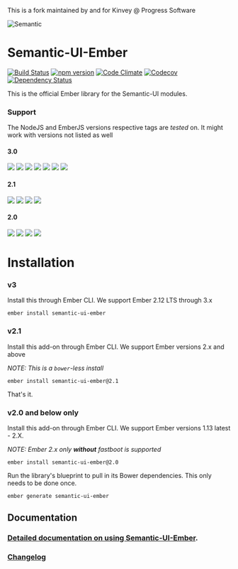 This is a fork maintained by and for Kinvey @ Progress Software

![Semantic](http://www.semantic-ui.com/images/logo.png)

# Semantic-UI-Ember

[![Build Status](https://travis-ci.org/Semantic-Org/Semantic-UI-Ember.svg)](https://travis-ci.org/Semantic-Org/Semantic-UI-Ember)
[![npm version](https://badge.fury.io/js/semantic-ui-ember.svg)](http://badge.fury.io/js/semantic-ui-ember)
[![Code Climate](https://codeclimate.com/github/Semantic-Org/Semantic-UI-Ember/badges/gpa.svg)](https://codeclimate.com/github/Semantic-Org/Semantic-UI-Ember)
[![Codecov](https://img.shields.io/codecov/c/github/Semantic-Org/Semantic-UI-Ember.svg)](https://codecov.io/gh/Semantic-Org/Semantic-UI-Ember)
[![Dependency Status](https://david-dm.org/Semantic-Org/Semantic-UI-Ember.svg)](https://david-dm.org/Semantic-Org/Semantic-UI-Ember)

This is the official Ember library for the Semantic-UI modules.

### Support
The NodeJS and EmberJS versions respective tags are _tested_ on. It might work with versions not listed as well

#### 3.0

![](https://img.shields.io/badge/nodejs-6-brightgreen.svg)
![](https://img.shields.io/badge/nodejs-8-brightgreen.svg)
![](https://img.shields.io/badge/ember-2.16-orange.svg)
![](https://img.shields.io/badge/ember-2.18-orange.svg)
![](https://img.shields.io/badge/ember-3.0-orange.svg)
![](https://img.shields.io/badge/ember-3.1--beta-orange.svg)
![](https://img.shields.io/badge/ember--fastboot-1.0-4969B2.svg)

#### 2.1
![](https://img.shields.io/badge/nodejs-6-brightgreen.svg)
![](https://img.shields.io/badge/ember-2.16-orange.svg)
![](https://img.shields.io/badge/ember-2.18-orange.svg)
![](https://img.shields.io/badge/ember--fastboot-1.0-4969B2.svg)

#### 2.0
![](https://img.shields.io/badge/nodejs-6-brightgreen.svg)
![](https://img.shields.io/badge/ember-1.13-orange.svg)
![](https://img.shields.io/badge/ember-2.4-orange.svg)
![](https://img.shields.io/badge/ember-2.8-orange.svg)


# Installation

### v3

Install this through Ember CLI. We support Ember 2.12 LTS through 3.x

```
ember install semantic-ui-ember
```


### v2.1

Install this add-on through Ember CLI. We support Ember versions 2.x and above

_NOTE: This is a `bower`-less install_

```
ember install semantic-ui-ember@2.1
```

That's it.


### v2.0 and below only

Install this add-on through Ember CLI. We support Ember versions 1.13 latest - 2.X.  

_NOTE: Ember 2.x only **without** fastboot is supported_


```
ember install semantic-ui-ember@2.0
```

Run the library's blueprint to pull in its Bower dependencies. This only needs to be done once.

```
ember generate semantic-ui-ember
```

## Documentation

### [Detailed documentation on using Semantic-UI-Ember](http://Semantic-Org.github.io/Semantic-UI-Ember).

### [Changelog](CHANGELOG.md)

